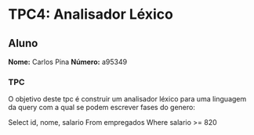 # TPC4: Analisador Léxico

## Aluno 

**Nome:** Carlos Pina
**Número:** a95349

### TPC

O objetivo deste tpc é construir um analisador léxico para uma linguagem da query com a qual se podem escrever fases do genero:

Select id, nome, salario From empregados Where salario >= 820